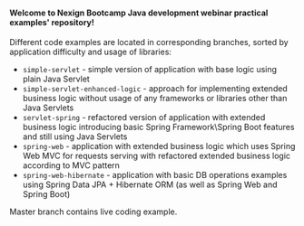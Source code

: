 #### Welcome to Nexign Bootcamp Java development webinar practical examples' repository!

Different code examples are located in corresponding branches, sorted by application difficulty and usage of libraries:
 * `simple-servlet` - simple version of application with base logic using plain Java Servlet
 * `simple-servlet-enhanced-logic` - approach for implementing extended business logic without usage of any frameworks or libraries other than Java Servlets
 * `servlet-spring` - refactored version of application with extended business logic introducing basic Spring Framework\Spring Boot features and still using Java Servlets
 * `spring-web` - application with extended business logic which uses Spring Web MVC for requests serving with refactored extended business logic according to MVC pattern
 * `spring-web-hibernate` - application with basic DB operations examples using Spring Data JPA + Hibernate ORM (as well as Spring Web and Spring Boot)

Master branch contains live coding example.